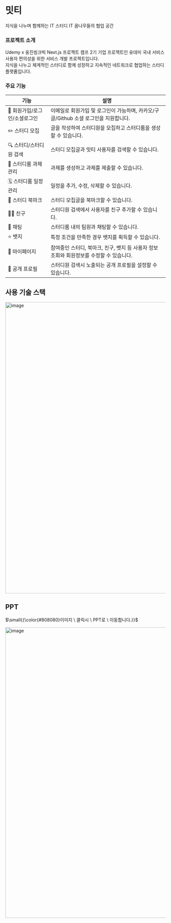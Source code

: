 # 밋티

지식을 나누며 함께하는 IT 스터디
IT 꿈나무들의 협업 공간

### 프로젝트 소개

Udemy x 웅진씽크빅 Next.js 프로젝트 캠프 2기 기업 프로젝트인 유데미 국내 서비스 사용자 편의성을 위한 서비스 개발 프로젝트입니다.      
지식을 나누고 체계적인 스터디로 함께 성장하고 지속적인 네트워크로 협업하는 스터디 플랫폼입니다.


### 주요 기능
|기능|설명|
|---|------|
| 🔑 회원가입/로그인/소셜로그인 |이메일로 회원가입 및 로그인이 가능하며, 카카오/구글/Github 소셜 로그인을 지원합니다. |
| ✏️ 스터디 모집 | 글을 작성하여 스터디원을 모집하고 스터디룸을 생성할 수 있습니다. |
| 🔍 스터디/스터디원 검색 | 스터디 모집글과 밋티 사용자를 검색할 수 있습니다. |
| 📝 스터디룸 과제 관리 | 과제를 생성하고 과제를 제출할 수 있습니다. |
| 🗓️ 스터디룸 일정 관리 | 일정을 추가, 수정, 삭제할 수 있습니다. |
| 🔖 스터디 북마크 | 스터디 모집글을 북마크할 수 있습니다. |
| 👭🏻 친구 | 스터디원 검색에서 사용자를 친구 추가할 수 있습니다. |
| 💬 채팅 | 스터디룸 내의 팀원과 채팅할 수 있습니다. |
| ⭐ 뱃지 | 특정 조건을 만족한 경우 뱃지를 획득할 수 있습니다. |
| 👤 마이페이지 | 참여중인 스터디, 북마크, 친구, 뱃지 등 사용자 정보 조회와 회원정보를 수정할 수 있습니다. |
| 👤 공개 프로필 | 스터디원 검색시 노출되는 공개 프로필을 설정할 수 있습니다. |



## 사용 기술 스택

<img width="911" alt="image" src="https://github.com/user-attachments/assets/1cb808ed-6771-4ce8-8781-cd8c4541b385">




## PPT
<p>$\small{{\color{#808080}이미지 \ 클릭시 \ PPT로 \ 이동합니다.}}$</p>

[<img width="909" alt="image" src="https://github.com/user-attachments/assets/38000c6e-045f-41cc-8bc4-c008c8b3287e">](https://docs.google.com/presentation/d/12-DLmP1g23VBcLe64XSrW3a9KNuOckJEVA-NSrioTqE/edit#slide=id.g3011ba6a15a_0_146)

